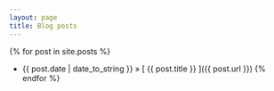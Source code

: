```yaml
---
layout: page
title: Blog posts
---
```



{% for post in site.posts %}
  * {{ post.date | date_to_string }} &raquo; [ {{ post.title }} ]({{ post.url }})
  {% endfor %}
